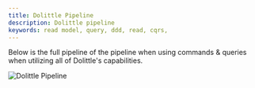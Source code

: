 ```yaml
---
title: Dolittle Pipeline
description: Dolittle pipeline
keywords: read model, query, ddd, read, cqrs,  
---
```


Below is the full pipeline of the pipeline when using commands & queries when utilizing all of Dolittle's capabilities.

![Dolittle Pipeline](../images/full_pipeline.png)
